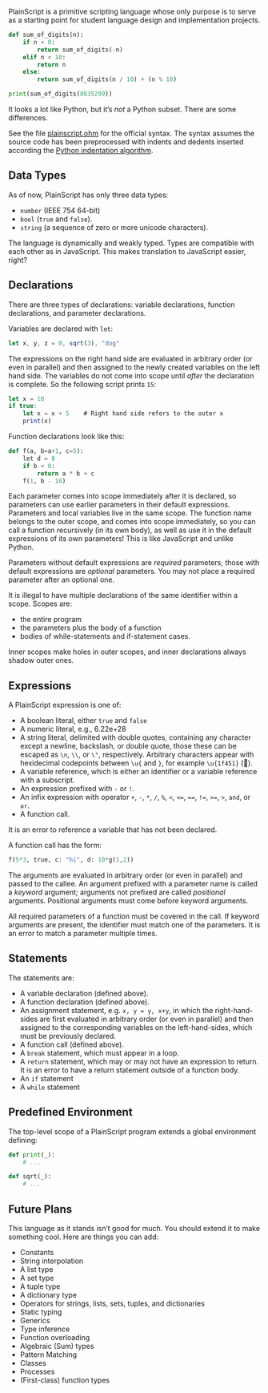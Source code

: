 PlainScript is a primitive scripting language whose only purpose is to serve as a starting point for student language design and implementation projects.

```python
def sum_of_digits(n):
    if n < 0:
        return sum_of_digits(-n)
    elif n < 10:
        return n
    else:
        return sum_of_digits(n / 10) + (n % 10)

print(sum_of_digits(8835299))
```

It looks a lot like Python, but it’s _not_ a Python subset. There are some differences.

See the file [plainscript.ohm](https://github.com/rtoal/plainscript/blob/master/syntax/plainscript.ohm) for the official syntax. The syntax assumes the source code has been preprocessed with indents and dedents inserted according the [Python indentation algorithm](https://docs.python.org/3/reference/lexical_analysis.html).

## Data Types

As of now, PlainScript has only three data types:
  * `number` (IEEE 754 64-bit)
  * `bool` (`true` and `false`).
  * `string` (a sequence of zero or more unicode characters).

The language is dynamically and weakly typed. Types are compatible with each other as in JavaScript. This makes translation to JavaScript easier, right?

## Declarations

There are three types of declarations: variable declarations, function declarations, and parameter declarations.

Variables are declared with `let`:
```javascript
let x, y, z = 0, sqrt(3), "dog"
```
The expressions on the right hand side are evaluated in arbitrary order (or even in parallel) and then assigned to the newly created variables on the left hand side. The variables do not come into scope until _after_ the declaration is complete. So the following script prints `15`:
```javascript
let x = 10
if true:
    let x = x + 5    # Right hand side refers to the outer x
    print(x)
```

Function declarations look like this:
```python
def f(a, b=a+1, c=5):
    let d = 8
    if b < 0:
        return a * b + c
    f(1, b - 10)
```
Each parameter comes into scope immediately after it is declared, so parameters can use earlier parameters in their default expressions. Parameters and local variables live in the same scope. The function name belongs to the outer scope, and comes into scope immediately, so you can call a function recursively (in its own body), as well as use it in the default expressions of its own parameters! This is like JavaScript and unlike Python.

Parameters without default expressions are _required_ parameters; those with default expressions are _optional_ parameters. You may not place a required parameter after an optional one.

It is illegal to have multiple declarations of the same identifier within a scope. Scopes are:
  * the entire program
  * the parameters plus the body of a function
  * bodies of while-statements and if-statement cases.

Inner scopes make holes in outer scopes, and inner declarations always shadow outer ones.

## Expressions

A PlainScript expression is one of:
  * A boolean literal, either `true` and `false`
  * A numeric literal, e.g., 6.22e+28
  * A string literal, delimited with double quotes, containing any character except a newline, backslash, or double quote, those these can be escaped as `\n`, `\\`, or `\"`, respectively. Arbitrary characters appear with hexidecimal codepoints between `\u{` and `}`, for example `\u{1f451}` (👑).
  * A variable reference, which is either an identifier or a variable reference with a subscript.
  * An expression prefixed with `-` or `!`.
  * An infix expression with operator `+`, `-`, `*`, `/`, `%`, `<`, `<=`, `==`, `!=`, `>=`, `>`, `and`, or `or`.
  * A function call.

It is an error to reference a variable that has not been declared.

A function call has the form:
```python
f(5*3, true, c: "hi", d: 10*g(1,2))
```
The arguments are evaluated in arbitrary order (or even in parallel) and passed to the callee. An argument prefixed with a parameter name is called a _keyword_ argument; arguments not prefixed are called _positional_ arguments. Positional arguments must come before keyword arguments.

All required parameters of a function must be covered in the call. If keyword arguments are present, the identifier must match one of the parameters. It is an error to match a parameter multiple times.

## Statements

The statements are:

  * A variable declaration (defined above).
  * A function declaration (defined above).
  * An assignment statement, e.g. `x, y = y, x+y`, in which the right-hand-sides are first evaluated in arbitrary order (or even in parallel) and then assigned to the corresponding variables on the left-hand-sides, which must be previously declared.
  * A function call (defined above).
  * A `break` statement, which must appear in a loop.
  * A `return` statement, which may or may not have an expression to return. It is an error to have a return statement outside of a function body.
  * An `if` statement
  * A `while` statement

## Predefined Environment

The top-level scope of a PlainScript program extends a global environment defining:
```python
def print(_):
    # ...

def sqrt(_):
    # ...
```

## Future Plans

This language as it stands isn’t good for much. You should extend it to make something cool. Here are things you can add:

  * Constants
  * String interpolation
  * A list type
  * A set type
  * A tuple type
  * A dictionary type
  * Operators for strings, lists, sets, tuples, and dictionaries
  * Static typing
  * Generics
  * Type inference
  * Function overloading
  * Algebraic (Sum) types
  * Pattern Matching
  * Classes
  * Processes
  * (First-class) function types
